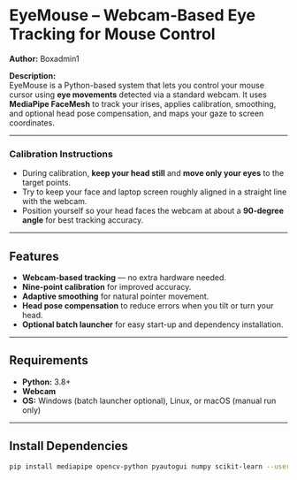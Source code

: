 # EyeMouse – Webcam-Based Eye Tracking for Mouse Control

**Author:** Boxadmin1

**Description:**  
EyeMouse is a Python-based system that lets you control your mouse cursor using **eye movements** detected via a standard webcam. It uses **MediaPipe FaceMesh** to track your irises, applies calibration, smoothing, and optional head pose compensation, and maps your gaze to screen coordinates.

---

### Calibration Instructions

- During calibration, **keep your head still** and **move only your eyes** to the target points.
- Try to keep your face and laptop screen roughly aligned in a straight line with the webcam.
- Position yourself so your head faces the webcam at about a **90-degree angle** for best tracking accuracy.

---

## Features
- **Webcam-based tracking** — no extra hardware needed.  
- **Nine-point calibration** for improved accuracy.  
- **Adaptive smoothing** for natural pointer movement.  
- **Head pose compensation** to reduce errors when you tilt or turn your head.  
- **Optional batch launcher** for easy start-up and dependency installation.  

---

## Requirements
- **Python:** 3.8+  
- **Webcam**  
- **OS:** Windows (batch launcher optional), Linux, or macOS (manual run only)  

---

## Install Dependencies
```bash
pip install mediapipe opencv-python pyautogui numpy scikit-learn --user
